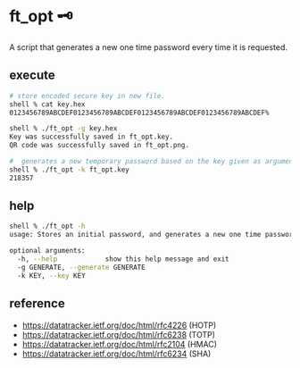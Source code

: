 # ft_opt 🗝️
A script that generates a new one time password every time it is requested.

## execute
```bash
# store encoded secure key in new file.
shell % cat key.hex 
0123456789ABCDEF0123456789ABCDEF0123456789ABCDEF0123456789ABCDEF%

shell % ./ft_opt -g key.hex 
Key was successfully saved in ft_opt.key.
QR code was successfully saved in ft_opt.png.

#  generates a new temporary password based on the key given as argument.
shell % ./ft_opt -k ft_opt.key 
218357
```

## help
```bash
shell % ./ft_opt -h
usage: Stores an initial password, and generates a new one time password every time it is requested

optional arguments:
  -h, --help            show this help message and exit
  -g GENERATE, --generate GENERATE
  -k KEY, --key KEY
```

## reference
* https://datatracker.ietf.org/doc/html/rfc4226 (HOTP)
* https://datatracker.ietf.org/doc/html/rfc6238 (TOTP)
* https://datatracker.ietf.org/doc/html/rfc2104 (HMAC)
* https://datatracker.ietf.org/doc/html/rfc6234 (SHA)
